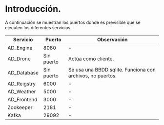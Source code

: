 # Introducción.
A continuación se muestran los puertos donde es previsible que se ejecuten los diferentes servicios.

| Servicio | Puerto | Observación |
| - | - | - |
| AD_Engine | 8080 | - |
| AD_Drone | Sin puerto | Actúa como cliente. |
| AD_Database | Sin puerto | Se usa una BBDD sqlite. Funciona con archivos, no puertos. |
| AD_Reigstry | 6000 | - |
| AD_Weather | 5000 | - |
| AD_Frontend | 3000 | - |
| Zookeeper | 2181 | - |
| Kafka | 29092 | - |

